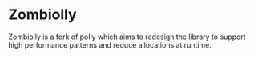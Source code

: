 # Zombiolly

Zombiolly is a fork of polly which aims to redesign the library to support high performance patterns and reduce allocations at runtime.
